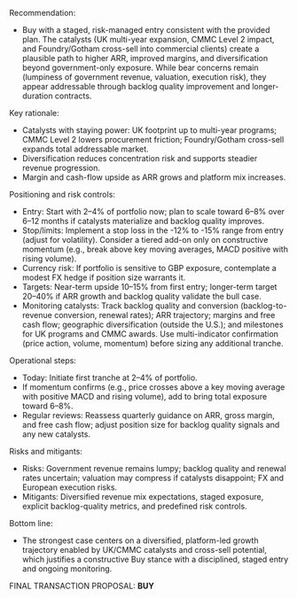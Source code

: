 Recommendation:
- Buy with a staged, risk-managed entry consistent with the provided plan. The catalysts (UK multi-year expansion, CMMC Level 2 impact, and Foundry/Gotham cross-sell into commercial clients) create a plausible path to higher ARR, improved margins, and diversification beyond government-only exposure. While bear concerns remain (lumpiness of government revenue, valuation, execution risk), they appear addressable through backlog quality improvement and longer-duration contracts.

Key rationale:
- Catalysts with staying power: UK footprint up to multi-year programs; CMMC Level 2 lowers procurement friction; Foundry/Gotham cross-sell expands total addressable market.
- Diversification reduces concentration risk and supports steadier revenue progression.
- Margin and cash-flow upside as ARR grows and platform mix increases.

Positioning and risk controls:
- Entry: Start with 2–4% of portfolio now; plan to scale toward 6–8% over 6–12 months if catalysts materialize and backlog quality improves.
- Stop/limits: Implement a stop loss in the -12% to -15% range from entry (adjust for volatility). Consider a tiered add-on only on constructive momentum (e.g., break above key moving averages, MACD positive with rising volume).
- Currency risk: If portfolio is sensitive to GBP exposure, contemplate a modest FX hedge if position size warrants it.
- Targets: Near-term upside 10–15% from first entry; longer-term target 20–40% if ARR growth and backlog quality validate the bull case.
- Monitoring catalysts: Track backlog quality and conversion (backlog-to-revenue conversion, renewal rates); ARR trajectory; margins and free cash flow; geographic diversification (outside the U.S.); and milestones for UK programs and CMMC awards. Use multi-indicator confirmation (price action, volume, momentum) before sizing any additional tranche.

Operational steps:
- Today: Initiate first tranche at 2–4% of portfolio.
- If momentum confirms (e.g., price crosses above a key moving average with positive MACD and rising volume), add to bring total exposure toward 6–8%.
- Regular reviews: Reassess quarterly guidance on ARR, gross margin, and free cash flow; adjust position size for backlog quality signals and any new catalysts.

Risks and mitigants:
- Risks: Government revenue remains lumpy; backlog quality and renewal rates uncertain; valuation may compress if catalysts disappoint; FX and European execution risks.
- Mitigants: Diversified revenue mix expectations, staged exposure, explicit backlog-quality metrics, and predefined risk controls.

Bottom line:
- The strongest case centers on a diversified, platform-led growth trajectory enabled by UK/CMMC catalysts and cross-sell potential, which justifies a constructive Buy stance with a disciplined, staged entry and ongoing monitoring.

FINAL TRANSACTION PROPOSAL: **BUY**